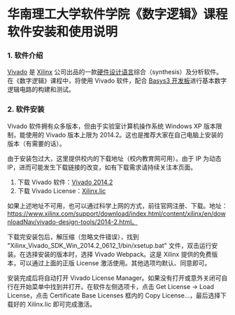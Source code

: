 # 华南理工大学软件学院《数字逻辑》课程软件安装和使用说明

### 1. 软件介绍

[Vivado](https://en.wikipedia.org/wiki/Xilinx_Vivado) 是 [Xilinx](https://www.xilinx.com/) 公司出品的一款[硬件设计语言](https://en.wikipedia.org/wiki/Hardware_description_language)综合（synthesis）及分析软件。在《数字逻辑》课程中，将使用 Vivado 软件，配合 [Basys3 开发板](https://reference.digilentinc.com/_media/basys3:basys3_rm.pdf)进行基本数字逻辑电路的构建和测试。

### 2. 软件安装

Vivado 软件拥有众多版本，但由于实验室计算机操作系统 Windows XP 版本限制，能使用的 Vivado 版本上限为 2014.2。这也是推荐大家在自己电脑上安装的版本（有需要的话）。

由于安装包过大，这里提供校内的下载地址（校内教育网可用）。由于 IP 为动态 IP，进而可能发生下载链接的改变，如有下载需求请持续关注本页面。

1. 下载 Vivado 软件：[Vivado 2014.2](http://125.216.238.189/Xilinx_Vivado_SDK_Win_2014.2_0612_1.tar.gz)
2. 下载 Vivado License：[Xilinx.lic](http://125.216.238.189/Xilinx.lic)

如果上述地址不可用，也可以通过科学上网的方式，前往官网注册、下载。地址：https://www.xilinx.com/support/download/index.html/content/xilinx/en/downloadNav/vivado-design-tools/2014-2.html。

下载完安装包后，解压缩（忽略文件错误），找到 "Xilinx_Vivado_SDK_Win_2014.2_0612_1/bin/xsetup.bat" 文件，双击运行安装。在选择安装的版本时，选择 Vivado Webpack。这是 Xilinx 提供的免费版本，可以通过上面的正版 License 激活使用。其他选项均默认、同意即可。

安装完成后将自动打开 Vivado License Manager。如果没有打开或意外关闭可自行在开始菜单中找到并打开。在软件左侧选项卡，点击 Get License -> Load License，点击 Certificate Base Licenses 框内的 Copy License...，最后选择下载好的 Xilinx.lic 即可完成激活。
